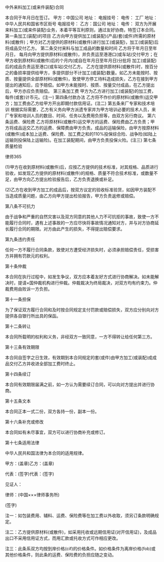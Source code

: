 
 中外来料加工(或来件装配)合同

本合同于年月日在签订。
甲方：中国公司
地址：
电报挂号：
电传：
工厂
地址：中华人民共和国省市区街号
电报挂号：
乙方：国公司
地址：
电传：
双方为开展来料加工(或来件装配)业务，本着平等互利原则，通过友好协商，特签订本合同。
第一条加工(装配)的项目
乙方向甲方提供加工(或装配)(产品)套(或件)所需的原材料(或散件)；甲方对乙方提供的原材料(或散件)进行加工(或装配)，加工(或装配)后将成品交付乙方。
第二条交付来料与加工成品的数量和时间 
乙方将于年月日至年月日， 每月向甲方提供原材料(或散件)，并负责运至港港口(或车站)交付甲方；在甲方收到原材料(或散件)后的个月内(或自在年月日至年月日)分批将 加工(或装配)后的成品负责运至港口(或车站)交付乙方。
乙方在提供原材料(或散件)时，按百分之的备损率提供给甲方，多提供部分不计加工(或装配)数量。如乙方未能按时、按质、按量提供全部原材料(或散件)，致使甲方停工待料造成损失，乙方在接到甲方提出的通知后，应予赔偿。如甲方未能按时、按质、按量交付成品，在乙方提出后，甲方亦应负责赔偿。
第三条加工费 
甲方为乙方进行加工(或装配)的加工费，每件(或套)计币元。(注一)
第四条付款办法
乙方将不作价的原材料(或散件)运交甲方；加工费由乙方给甲方开出即期付款信用证。(注二)
第五条来厂专家和技术培训
根据实际需要，乙方有义务向甲方派遗专家并为甲方培训必要的技术人员，来厂专家和培训人员的数目、时间、任务以及费用负担等，由双方另行商议。
第六条运费、保险费
乙方将原材料(或散件)运交甲方的运费、保险费由乙方负责；甲方将成品运交乙方的运费、保障费由甲方负责。成品的运输保险，由甲方按原材料(或散件)成本加上运费、保险费、加工费之和的110%投保综合险、战争险(如陆上运输则投保陆上运输险)。在加工装配期间，由甲方负责投保火险。(注三)
第七条质量检验




 
律师365






(1)甲方在收到原材料(或散件)后，应按乙方提供的技术标准，对其规格、品质进行验收，如发现乙方提供的原材料(或散件)的规格、质量不符合技术标准，或数量不足，由甲方向乙方提出检验报告后，乙方负责退换或补足。

(2)乙方在收到甲方加工的成品后，按双方议定的验收标准验货，如因甲方装配不当造成质量问题，由乙方向甲方提出检验报告，甲方负责返修或赔偿。

第八条不可抗力

由于战争和严重的自然灾害以及双方同意的其他人力不可抗拒的事故，致使一方不能履行合同时，遇有上述事故的一方应尽快将事故情况通知对方，并与对方协商延长履行合同的期限。对方由此产生的损失，不得提出赔偿要求。 

第九条违约责任

任何一方不履行合同条款，致使对方遭受经济损失时，必须承担赔偿责任，受损害方并拥有罚款元的权利。

第十条仲裁

本合同在执行过程中，如发生争议，双方应本着友好方式进行协商解决。如未能解决时，提请×国仲裁机构进行仲裁。仲裁裁决为终局裁决，对双方均有约束力。仲裁费用由败诉一方负担。

第十一条担保

为了保证双方履行合同和及时按合同规定支付罚款或赔偿损失，双方应分别向对方提供各自银行所出具的保函。 

第十二条转让

本合同所载明的权利和义务，非经双方一致同意，一方不得转让给任何第三方。

第十三条有效期限

本合同自签字之日生效，有效期到本合同规定的套(或件)由甲方加工(或装配)成成品交付乙方并收进全部加工费时终止。

第十四条续订

本合同有效期限届满之前，如一方认为需要续订合同，可以向对方提出并进行协商。

第十五条文本

本合同正本一式二份，双方各持一份，副本一份。

第十六条补充或修改

本合同如有未尽事宜，双方可以进行协商补充或修订。

第十七条适用法律

中华人民共和国法律为本合同的适用规律。 

甲方：(盖章)乙方：(盖章)

代表：(签字)代表：(签字)

见证人：

律师：(中国×××律师事务所)

(签字)

注一：如包装费用、辅料、运费、保险费等在加工费以外收取，须另订条款明确规定。

注二：乙方提供原材料(或散件)，如采用托收或远期信用证(对开信用证)，及成品出口不采用信用证方式，而用汇款或托收方式可作相应更改。

注三：此条系双方均按到岸价格(cif)的价格条件。如价格条件为离岸价格(fob)或其他价格条件，则此条的运费、保险费的负担应随之变动。



 


 

 
 
 
 
 
  


  
 

  


  


  
 
 
 
 

